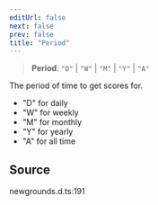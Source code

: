 ```yaml
---
editUrl: false
next: false
prev: false
title: "Period"
---
```


> **Period**: `"D"` \| `"W"` \| `"M"` \| `"Y"` \| `"A"`

The period of time to get scores for.

- "D" for daily
- "W" for weekly
- "M" for monthly
- "Y" for yearly
- "A" for all time

## Source

newgrounds.d.ts:191
